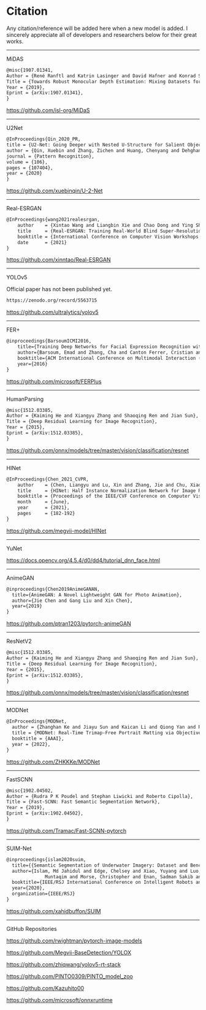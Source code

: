 # Citation

Any citation/reference will be added here when a new model is added.
I sincerely appreciate all of developers and researchers below for their great works.

---

MiDAS

```html
@misc{1907.01341,
Author = {René Ranftl and Katrin Lasinger and David Hafner and Konrad Schindler and Vladlen Koltun},
Title = {Towards Robust Monocular Depth Estimation: Mixing Datasets for Zero-shot Cross-dataset Transfer},
Year = {2019},
Eprint = {arXiv:1907.01341},
}
```

https://github.com/isl-org/MiDaS

---

U2Net

```html
@InProceedings{Qin_2020_PR,
title = {U2-Net: Going Deeper with Nested U-Structure for Salient Object Detection},
author = {Qin, Xuebin and Zhang, Zichen and Huang, Chenyang and Dehghan, Masood and Zaiane, Osmar and Jagersand, Martin},
journal = {Pattern Recognition},
volume = {106},
pages = {107404},
year = {2020}
}
```

https://github.com/xuebinqin/U-2-Net

---

Real-ESRGAN

```html
@InProceedings{wang2021realesrgan,
    author    = {Xintao Wang and Liangbin Xie and Chao Dong and Ying Shan},
    title     = {Real-ESRGAN: Training Real-World Blind Super-Resolution with Pure Synthetic Data},
    booktitle = {International Conference on Computer Vision Workshops (ICCVW)},
    date      = {2021}
}
```

https://github.com/xinntao/Real-ESRGAN

---

YOLOv5

Official paper has not been published yet.

```html
https://zenodo.org/record/5563715
```

https://github.com/ultralytics/yolov5

---

FER+

```html
@inproceedings{BarsoumICMI2016,
    title={Training Deep Networks for Facial Expression Recognition with Crowd-Sourced Label Distribution},
    author={Barsoum, Emad and Zhang, Cha and Canton Ferrer, Cristian and Zhang, Zhengyou},
    booktitle={ACM International Conference on Multimodal Interaction (ICMI)},
    year={2016}
}
```

https://github.com/microsoft/FERPlus

---

HumanParsing

```html
@misc{1512.03385,
Author = {Kaiming He and Xiangyu Zhang and Shaoqing Ren and Jian Sun},
Title = {Deep Residual Learning for Image Recognition},
Year = {2015},
Eprint = {arXiv:1512.03385},
}
```

https://github.com/onnx/models/tree/master/vision/classification/resnet

---

HINet

```html
@InProceedings{Chen_2021_CVPR,
    author    = {Chen, Liangyu and Lu, Xin and Zhang, Jie and Chu, Xiaojie and Chen, Chengpeng},
    title     = {HINet: Half Instance Normalization Network for Image Restoration},
    booktitle = {Proceedings of the IEEE/CVF Conference on Computer Vision and Pattern Recognition (CVPR) Workshops},
    month     = {June},
    year      = {2021},
    pages     = {182-192}
}
```

https://github.com/megvii-model/HINet

---

YuNet

https://docs.opencv.org/4.5.4/d0/dd4/tutorial_dnn_face.html

---

AnimeGAN

```html
@inproceedings{Chen2019AnimeGANAN,
  title={AnimeGAN: A Novel Lightweight GAN for Photo Animation},
  author={Jie Chen and Gang Liu and Xin Chen},
  year={2019}
}
```

https://github.com/ptran1203/pytorch-animeGAN

---

ResNetV2

```html
@misc{1512.03385,
Author = {Kaiming He and Xiangyu Zhang and Shaoqing Ren and Jian Sun},
Title = {Deep Residual Learning for Image Recognition},
Year = {2015},
Eprint = {arXiv:1512.03385},
}
```

https://github.com/onnx/models/tree/master/vision/classification/resnet

---

MODNet

```html
@InProceedings{MODNet,
  author = {Zhanghan Ke and Jiayu Sun and Kaican Li and Qiong Yan and Rynson W.H. Lau},
  title = {MODNet: Real-Time Trimap-Free Portrait Matting via Objective Decomposition},
  booktitle = {AAAI},
  year = {2022},
}
```

https://github.com/ZHKKKe/MODNet

---

FastSCNN

```html
@misc{1902.04502,
Author = {Rudra P K Poudel and Stephan Liwicki and Roberto Cipolla},
Title = {Fast-SCNN: Fast Semantic Segmentation Network},
Year = {2019},
Eprint = {arXiv:1902.04502},
}
```

https://github.com/Tramac/Fast-SCNN-pytorch

---

SUIM-Net

```html
@inproceedings{islam2020suim,
  title={{Semantic Segmentation of Underwater Imagery: Dataset and Benchmark}},
  author={Islam, Md Jahidul and Edge, Chelsey and Xiao, Yuyang and Luo, Peigen and Mehtaz, 
              Muntaqim and Morse, Christopher and Enan, Sadman Sakib and Sattar, Junaed},
  booktitle={IEEE/RSJ International Conference on Intelligent Robots and Systems (IROS)},
  year={2020},
  organization={IEEE/RSJ}
}
```

https://github.com/xahidbuffon/SUIM

---

GitHub Repositories

https://github.com/rwightman/pytorch-image-models

https://github.com/Megvii-BaseDetection/YOLOX

https://github.com/zhiqwang/yolov5-rt-stack

https://github.com/PINTO0309/PINTO_model_zoo

https://github.com/Kazuhito00

https://github.com/microsoft/onnxruntime
